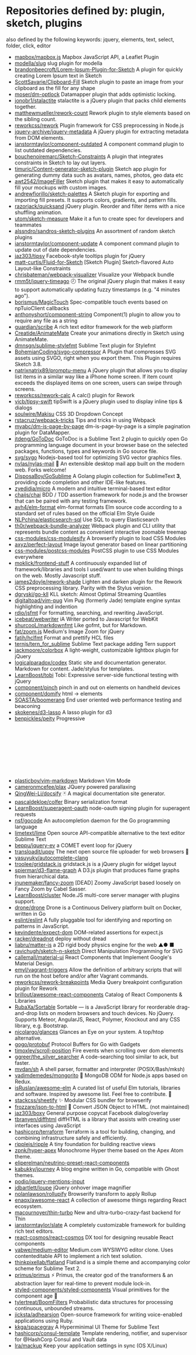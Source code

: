 # Repositories defined by: plugin, sketch, plugins

also defined by the following keywords: jquery, elements, text, select, folder, click, editor

- [mapbox/mapbox.js](https://github.com/mapbox/mapbox.js)
  Mapbox JavaScript API, a Leaflet Plugin
- [modella/slug](https://github.com/modella/slug)
  slug plugin for modella
- [brandonbeecroft/Lorem-Ipsum-Plugin-for-Sketch](https://github.com/brandonbeecroft/Lorem-Ipsum-Plugin-for-Sketch)
  A plugin for quickly creating Lorem Ipsum text in Sketch
- [ScottSavarie/Clipboard-Fill](https://github.com/ScottSavarie/Clipboard-Fill)
  Sketch plugin to paste an image from your clipboard as the fill for any shape
- [moser/dm-optlock](https://github.com/moser/dm-optlock)
  Datamapper plugin that adds optimistic locking.
- [jonobr1/stalactite](https://github.com/jonobr1/stalactite)
  stalactite is a jQuery plugin that packs child elements together.
- [matthewmueller/rework-count](https://github.com/matthewmueller/rework-count)
  Rework plugin to style elements based on the sibling count.
- [reworkcss/rework](https://github.com/reworkcss/rework)
  Plugin framework for CSS preprocessing in Node.js
- [jquery-archive/jquery-metadata](https://github.com/jquery-archive/jquery-metadata)
  A jQuery plugin for extracting metadata from DOM elements.
- [ianstormtaylor/component-outdated](https://github.com/ianstormtaylor/component-outdated)
  A component command plugin to list outdated dependencies.
- [bouchenoiremarc/Sketch-Constraints](https://github.com/bouchenoiremarc/Sketch-Constraints)
  A plugin that integrates constraints in Sketch to lay out layers.
- [timuric/Content-generator-sketch-plugin](https://github.com/timuric/Content-generator-sketch-plugin)
  Sketch app plugin for generating dummy data such as avatars, names, photos, geo data etc
- [awt2542/ImageFiller](https://github.com/awt2542/ImageFiller)
  Sketch plugin that makes it easy to automatically fill your mockups with custom images.
- [andrewfiorillo/sketch-palettes](https://github.com/andrewfiorillo/sketch-palettes)
  A Sketch plugin for exporting and importing fill presets. It supports colors, gradients, and pattern fills.
- [razorjack/quicksand](https://github.com/razorjack/quicksand)
  jQuery plugin. Reorder and filter items with a nice shuffling animation.
- [utom/sketch-measure](https://github.com/utom/sketch-measure)
  Make it a fun to create spec for developers and teammates
- [alssndro/sandros-sketch-plugins](https://github.com/alssndro/sandros-sketch-plugins)
  An assortment of random sketch plugins
- [ianstormtaylor/component-update](https://github.com/ianstormtaylor/component-update)
  A component command plugin to update out of date dependencies.
- [jaz303/tipsy](https://github.com/jaz303/tipsy)
  Facebook-style tooltips plugin for jQuery
- [matt-curtis/Fluid-for-Sketch](https://github.com/matt-curtis/Fluid-for-Sketch)
  [Sketch Plugin] Sketch-flavored Auto Layout-like Constraints
- [chrisbateman/webpack-visualizer](https://github.com/chrisbateman/webpack-visualizer)
  Visualize your Webpack bundle
- [rmm5t/jquery-timeago](https://github.com/rmm5t/jquery-timeago)
  :clock8: The original jQuery plugin that makes it easy to support automatically updating fuzzy timestamps (e.g. "4 minutes ago").
- [borismus/MagicTouch](https://github.com/borismus/MagicTouch)
  Spec-compatible touch events based on npTuioClient callbacks
- [anthonyshort/component-string](https://github.com/anthonyshort/component-string)
  Component(1) plugin to allow you to require any file as a string
- [guardian/scribe](https://github.com/guardian/scribe)
  A rich text editor framework for the web platform
- [Creatide/AnimateMate](https://github.com/Creatide/AnimateMate)
  Create your animations directly in Sketch using AnimateMate.
- [dmnsgn/sublime-stylefmt](https://github.com/dmnsgn/sublime-stylefmt)
  Sublime Text plugin for Stylefmt
- [BohemianCoding/svgo-compressor](https://github.com/BohemianCoding/svgo-compressor)
  A Plugin that compresses SVG assets using SVGO, right when you export them. This Plugin requires Sketch 3.8.
- [natrixnatrix89/promptu-menu](https://github.com/natrixnatrix89/promptu-menu)
  A jQuery plugin that allows you to display list items in a similar way like a iPhone home screen. If item count exceeds the displayed items on one screen, users can swipe through screens.
- [reworkcss/rework-calc](https://github.com/reworkcss/rework-calc)
  A calc() plugin for Rework
- [vicb/tipsy-swift](https://github.com/vicb/tipsy-swift)
  tipSwift is a jQuery plugin used to display inline tips & dialogs
- [soulwire/Makisu](https://github.com/soulwire/Makisu)
  CSS 3D Dropdown Concept
- [rstacruz/webpack-tricks](https://github.com/rstacruz/webpack-tricks)
  Tips and tricks in using Webpack
- [myabc/dm-is-page-by-page](https://github.com/myabc/dm-is-page-by-page)
  dm-is-page-by-page is a simple pagination plugin for DataMapper.
- [jtdeng/GoToDoc](https://github.com/jtdeng/GoToDoc)
  GoToDoc is a Sublime Text 2 plugin to quickly open Go programming language document in your browser  base on the selected packages, functions, types and keywords in Go source file.
- [svg/svgo](https://github.com/svg/svgo)
  Nodejs-based tool for optimizing SVG vector graphics files.
- [nylas/nylas-mail](https://github.com/nylas/nylas-mail)
  :love_letter: An extensible desktop mail app built on the modern web.  Forks welcome!
- [DisposaBoy/GoSublime](https://github.com/DisposaBoy/GoSublime)
  A Golang plugin collection for SublimeText **3**, providing code completion and other IDE-like features.
- [zyedidia/micro](https://github.com/zyedidia/micro)
  A modern and intuitive terminal-based text editor
- [chaijs/chai](https://github.com/chaijs/chai)
  BDD / TDD assertion framework for node.js and the browser that can be paired with any testing framework.
- [avh4/elm-format](https://github.com/avh4/elm-format)
  elm-format formats Elm source code according to a standard set of rules based on the official Elm Style Guide
- [NLPchina/elasticsearch-sql](https://github.com/NLPchina/elasticsearch-sql)
  Use SQL to query Elasticsearch
- [th0r/webpack-bundle-analyzer](https://github.com/th0r/webpack-bundle-analyzer)
  Webpack plugin and CLI utility that represents bundle content as convenient interactive zoomable treemap
- [css-modules/css-modulesify](https://github.com/css-modules/css-modulesify)
  A browserify plugin to load CSS Modules
- [axyz/perfect-layout](https://github.com/axyz/perfect-layout)
  Image layout generator based on linear partitioning
- [css-modules/postcss-modules](https://github.com/css-modules/postcss-modules)
  PostCSS plugin to use CSS Modules everywhere
- [moklick/frontend-stuff](https://github.com/moklick/frontend-stuff)
  A continuously expanded list of framework/libraries and tools I used/want to use when building things on the web. Mostly Javascript stuff.
- [james2doyle/rework-shade](https://github.com/james2doyle/rework-shade)
  Lighten and darken plugin for the Rework CSS preprocessing library. Parity with the Stylus version.
- [dgryski/go-kll](https://github.com/dgryski/go-kll)
  KLL sketch: Almost Optimal Streaming Quantiles
- [digitaltoad/vim-pug](https://github.com/digitaltoad/vim-pug)
  Vim Pug (formerly Jade) template engine syntax highlighting and indention
- [rdio/jsfmt](https://github.com/rdio/jsfmt)
  For formatting, searching, and rewriting JavaScript.
- [icebeat/webwriter](https://github.com/icebeat/webwriter)
  iA Writer ported to Javascript for WebKit
- [shurcooL/markdownfmt](https://github.com/shurcooL/markdownfmt)
  Like gofmt, but for Markdown.
- [fat/zoom.js](https://github.com/fat/zoom.js)
  Medium's Image Zoom for jQuery
- [fatih/hclfmt](https://github.com/fatih/hclfmt)
  Format and prettify HCL files
- [ternjs/tern_for_sublime](https://github.com/ternjs/tern_for_sublime)
  Sublime Text package adding Tern support
- [jackmoore/colorbox](https://github.com/jackmoore/colorbox)
  A light-weight, customizable lightbox plugin for jQuery
- [logicalparadox/codex](https://github.com/logicalparadox/codex)
  Static site and documentation generator. Markdown for content. Jade/stylus for templates.
- [LearnBoost/tobi](https://github.com/LearnBoost/tobi)
  Tobi: Expressive server-side functional testing with jQuery
- [component/pinch](https://github.com/component/pinch)
  pinch in and out on elements on handheld devices
- [component/domify](https://github.com/component/domify)
  html -> elements
- [SOASTA/boomerang](https://github.com/SOASTA/boomerang)
  End user oriented web performance testing and beaconing
- [skokenes/d3-lasso](https://github.com/skokenes/d3-lasso)
  A lasso plugin for d3
- [benpickles/peity](https://github.com/benpickles/peity)
  Progressive <svg> pie, donut, bar and line charts
- [plasticboy/vim-markdown](https://github.com/plasticboy/vim-markdown)
  Markdown Vim Mode
- [cameronmcefee/plax](https://github.com/cameronmcefee/plax)
  JQuery powered parallaxing
- [QingWei-Li/docsify](https://github.com/QingWei-Li/docsify)
  🃏 A magical documentation site generator.
- [pascaldekloe/colfer](https://github.com/pascaldekloe/colfer)
  Binary serialization format
- [LearnBoost/superagent-oauth](https://github.com/LearnBoost/superagent-oauth)
  node-oauth signing plugin for superagent requests
- [nsf/gocode](https://github.com/nsf/gocode)
  An autocompletion daemon for the Go programming language
- [limetext/lime](https://github.com/limetext/lime)
  Open source API-compatible alternative to the text editor Sublime Text
- [beppu/jquery-ev](https://github.com/beppu/jquery-ev)
  a COMET event loop for jQuery
- [transloadit/uppy](https://github.com/transloadit/uppy)
  The next open source file uploader for web browsers :dog: 
- [yasuyuky/autocomplete-clang](https://github.com/yasuyuky/autocomplete-clang)
- [troolee/gridstack.js](https://github.com/troolee/gridstack.js)
  gridstack.js is a jQuery plugin for widget layout
- [spiermar/d3-flame-graph](https://github.com/spiermar/d3-flame-graph)
  A D3.js plugin that produces flame graphs from hierarchical data.
- [jnunemaker/fancy-zoom](https://github.com/jnunemaker/fancy-zoom)
  [DEAD] Zoomy JavaScript based loosely on Fancy Zoom by Cabel Sasser.
- [LearnBoost/cluster](https://github.com/LearnBoost/cluster)
  Node.JS multi-core server manager with plugins support.
- [drone/drone](https://github.com/drone/drone)
  Drone is a Continuous Delivery platform built on Docker, written in Go
- [eslint/eslint](https://github.com/eslint/eslint)
  A fully pluggable tool for identifying and reporting on patterns in JavaScript.
- [kevindente/expect-dom](https://github.com/kevindente/expect-dom)
  DOM-related assertions for expect.js
- [racker/dreadnot](https://github.com/racker/dreadnot)
  deploy without dread
- [liabru/matter-js](https://github.com/liabru/matter-js)
  a 2D rigid body physics engine for the web ▲● ■
- [ravichugh/sketch-n-sketch](https://github.com/ravichugh/sketch-n-sketch)
  Direct Manipulation Programming for SVG
- [callemall/material-ui](https://github.com/callemall/material-ui)
  React Components that Implement Google's Material Design.
- [emyl/vagrant-triggers](https://github.com/emyl/vagrant-triggers)
  Allow the definition of arbitrary scripts that will run on the host before and/or after Vagrant commands.
- [reworkcss/rework-breakpoints](https://github.com/reworkcss/rework-breakpoints)
  Media Query breakpoint configuration plugin for Rework
- [brillout/awesome-react-components](https://github.com/brillout/awesome-react-components)
  Catalog of React Components & Libraries
- [RubaXa/Sortable](https://github.com/RubaXa/Sortable)
  Sortable — is a JavaScript library for reorderable drag-and-drop lists on modern browsers and touch devices. No jQuery. Supports Meteor, AngularJS, React, Polymer, Knockout and any CSS library, e.g. Bootstrap.
- [nicolargo/glances](https://github.com/nicolargo/glances)
  Glances an Eye on your system. A top/htop alternative.
- [gogo/protobuf](https://github.com/gogo/protobuf)
  Protocol Buffers for Go with Gadgets
- [timoxley/scroll-position](https://github.com/timoxley/scroll-position)
  Fire events when scrolling over dom elements
- [ggreer/the_silver_searcher](https://github.com/ggreer/the_silver_searcher)
  A code-searching tool similar to ack, but faster.
- [mvdan/sh](https://github.com/mvdan/sh)
  A shell parser, formatter and interpreter (POSIX/Bash/mksh)
- [vadimdemedes/mongorito](https://github.com/vadimdemedes/mongorito)
  🍹 MongoDB ODM for Node.js apps based on Redux.
- [isRuslan/awesome-elm](https://github.com/isRuslan/awesome-elm)
  A curated list of useful Elm tutorials, libraries and software. Inspired by awesome list. Feel free to contribute. :rocket:
- [stackcss/sheetify](https://github.com/stackcss/sheetify)
  :sparkles: Modular CSS bundler for browserify
- [frozzare/json-to-html](https://github.com/frozzare/json-to-html)
  :dizzy: Convert JSON Object to HTML. (not maintained)
- [jaz303/boxy](https://github.com/jaz303/boxy)
  General purpose copycat Facebook dialog/overlay
- [tbranyen/diffhtml](https://github.com/tbranyen/diffhtml)
  diffHTML is a library that assists with creating user interfaces using JavaScript
- [hashicorp/terraform](https://github.com/hashicorp/terraform)
  Terraform is a tool for building, changing, and combining infrastructure safely and efficiently.
- [ripplejs/ripple](https://github.com/ripplejs/ripple)
  A tiny foundation for building reactive views
- [zpnk/hyper-apex](https://github.com/zpnk/hyper-apex)
  Monochrome Hyper theme based on the Apex Atom theme.
- [eliperelman/neutrino-preset-react-components](https://github.com/eliperelman/neutrino-preset-react-components)
- [kabukky/journey](https://github.com/kabukky/journey)
  A blog engine written in Go, compatible with Ghost themes.
- [podio/jquery-mentions-input](https://github.com/podio/jquery-mentions-input)
- [jdbartlett/loupe](https://github.com/jdbartlett/loupe)
  jQuery onhover image magnifier
- [nolanlawson/rollupify](https://github.com/nolanlawson/rollupify)
  Browserify transform to apply Rollup
- [enaqx/awesome-react](https://github.com/enaqx/awesome-react)
  A collection of awesome things regarding React ecosystem.
- [macournoyer/thin-turbo](https://github.com/macournoyer/thin-turbo)
  New and ultra-turbo-crazy-fast backend for Thin
- [ianstormtaylor/slate](https://github.com/ianstormtaylor/slate)
  A completely customizable framework for building rich text editors.
- [react-cosmos/react-cosmos](https://github.com/react-cosmos/react-cosmos)
  DX tool for designing reusable React components
- [yabwe/medium-editor](https://github.com/yabwe/medium-editor)
  Medium.com WYSIWYG editor clone. Uses contenteditable API to implement a rich text solution.
- [thinkpixellab/flatland](https://github.com/thinkpixellab/flatland)
  Flatland is a simple theme and accompanying color scheme for Sublime Text 2.
- [primus/primus](https://github.com/primus/primus)
  :zap: Primus, the creator god of the transformers & an abstraction layer for real-time to prevent module lock-in.
- [styled-components/styled-components](https://github.com/styled-components/styled-components)
  Visual primitives for the component age 💅
- [tylertreat/BoomFilters](https://github.com/tylertreat/BoomFilters)
  Probabilistic data structures for processing continuous, unbounded streams.
- [jicksta/adhearsion](https://github.com/jicksta/adhearsion)
  Open-source framework for writing voice-enabled applications using Ruby.
- [kkga/spacegray](https://github.com/kkga/spacegray)
  A Hyperminimal UI Theme for Sublime Text
- [hashicorp/consul-template](https://github.com/hashicorp/consul-template)
  Template rendering, notifier, and supervisor for @HashCorp Consul and Vault data
- [lra/mackup](https://github.com/lra/mackup)
  Keep your application settings in sync (OS X/Linux)
